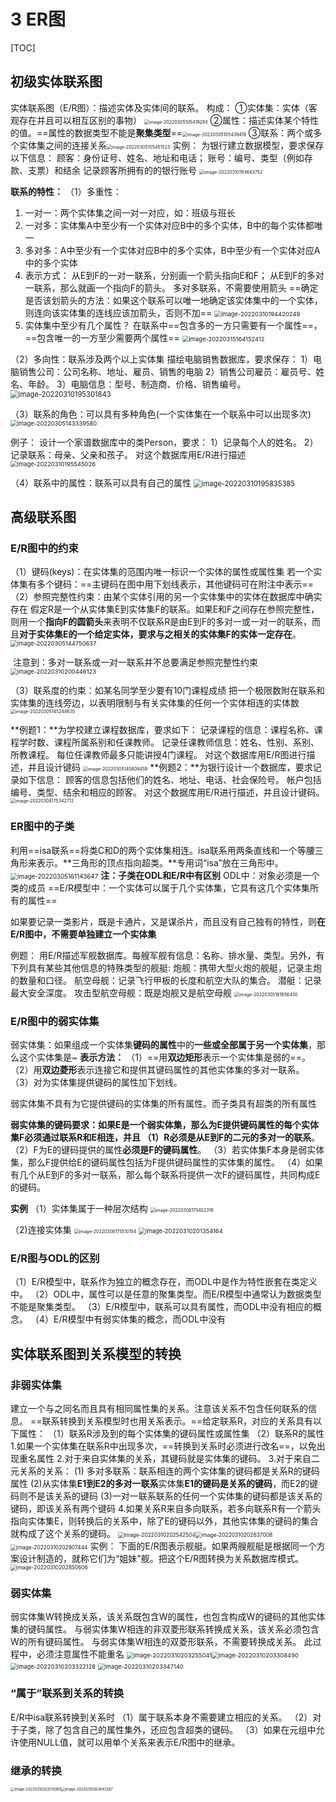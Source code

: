 # 3 ER图

[TOC]



##  初级实体联系图

实体联系图（E/R图）：描述实体及实体间的联系。
构成：
①实体集：实体（客观存在并且可以相互区别的事物） <img src=".assets/image-20220305105419293.png" alt="image-20220305105419293" style="zoom:50%;" />
②属性：描述实体某个特性的值。==属性的数据类型不能是**聚集类型**==<img src=".assets/image-20220305105439419.png" alt="image-20220305105439419" style="zoom:50%;" />
③联系：两个或多个实体集之间的连接关系<img src=".assets/image-20220305105451523.png" alt="image-20220305105451523" style="zoom:50%;" />
实例：
为银行建立数据模型，要求保存以下信息：
顾客：身份证号、姓名、地址和电话；
账号：编号、类型（例如存款、支票）和结余
记录顾客所拥有的的银行账号
<img src=".assets/image-20220310193643752.png" alt="image-20220310193643752" style="zoom:50%;" />

**联系的特性：**
（1）多重性：

1. 一对一：两个实体集之间一对一对应，如：班级与班长
2. 一对多：实体集A中至少有一个实体对应B中的多个实体，B中的每个实体都唯一
3. 多对多：A中至少有一个实体对应B中的多个实体，B中至少有一个实体对应A中的多个实体
4. 表示方式：
   从E到F的一对一联系，分别画一个箭头指向E和F；
   从E到F的多对一联系，那么就画一个指向F的箭头。
   多对多联系，不需要使用箭头
   ==确定是否该划箭头的方法：如果这个联系可以唯一地确定该实体集中的一个实体，则连向该实体集的连线应该加箭头，否则不加==
   <img src=".assets/image-20220310194420249.png" alt="image-20220310194420249" style="zoom: 67%;" />
5. 实体集中至少有几个属性？
   在联系中==包含多的一方只需要有一个属性==，==包含唯一的一方至少需要两个属性==
   <img src=".assets/image-20220315164152412.png" alt="image-20220315164152412" style="zoom:67%;" />

（2）多向性：联系涉及两个以上实体集
描绘电脑销售数据库，要求保存：
1）电脑销售公司：公司名称、地址、雇员、销售的电脑
2）销售公司雇员：雇员号、姓名、年龄。
3）电脑信息：型号、制造商、价格、销售编号。
<img src=".assets/image-20220310195301843.png" alt="image-20220310195301843" style="zoom:80%;" />

（3）联系的角色：可以具有多种角色(一个实体集在一个联系中可以出现多次)
<img src=".assets/image-20220305143339580.png" alt="image-20220305143339580" style="zoom:67%;" />

例子：
设计一个家谱数据库中的类Person，要求：
1）记录每个人的姓名。
2）记录联系：母亲、父亲和孩子。
对这个数据库用E/R进行描述
<img src=".assets/image-20220310195545026.png" alt="image-20220310195545026" style="zoom:67%;" />

（4）联系中的属性：联系可以具有自己的属性
<img src=".assets/image-20220310195835385.png" alt="image-20220310195835385" style="zoom:80%;" />

##  高级联系图

###  E/R图中的约束

（1）键码(keys)：在实体集的范围内唯一标识一个实体的属性或属性集
若一个实体集有多个键码：==主键码在图中用下划线表示，其他键码可在附注中表示==
（2）参照完整性约束：由某个实体引用的另一个实体集中的实体在数据库中确实存在
		假定R是一个从实体集E到实体集F的联系。如果E和F之间存在参照完整性，则用一个**指向F的圆箭头**来表明不仅联系R是由E到F的多对一或一对一的联系，而且**对于实体集E的一个给定实体，要求与之相关的实体集F的实体一定存在**。
<img src=".assets/image-20220305144750637.png" alt="image-20220305144750637" style="zoom:67%;" />

​       注意到：多对一联系或一对一联系并不总要满足参照完整性约束
​       <img src=".assets/image-20220310200446123.png" alt="image-20220310200446123" style="zoom:67%;" />

（3）联系度的约束：如某名同学至少要有10门课程成绩
     把一个极限数附在联系和实体集的连线旁边，以表明限制与有关实体集的任何一个实体相连的实体数
<img src=".assets/image-20220305145244635.png" alt="image-20220305145244635" style="zoom:50%;" />

**例题1：**为学校建立课程数据库，要求如下：
记录课程的信息：课程名称、课程学时数、课程所属系别和任课教师。
记录任课教师信息：姓名、性别、系别、所教课程。
每位任课教师最多只能讲授4门课程。
对这个数据库用E/R图进行描述，并且设计键码
<img src=".assets/image-20220305145809459.png" alt="image-20220305145809459" style="zoom:50%;" />
**例题2：**为银行设计一个数据库，要求记录如下信息：
顾客的信息包括他们的姓名、地址、电话、社会保险号。
帐户包括编号、类型、结余和相应的顾客。
对这个数据库用E/R进行描述，并且设计键码。
<img src=".assets/image-20220308175342712.png" alt="image-20220308175342712" style="zoom: 50%;" />

### ER图中的子类

利用==isa联系==将类C和D的两个实体集相连。isa联系用两条直线和一个等腰三角形来表示。**三角形的顶点指向超类。**专用词“isa”放在三角形中。
<img src=".assets/image-20220305161143647.png" alt="image-20220305161143647" style="zoom: 70%;" />
**注：子类在ODL和E/R中有区别**
ODL中：对象必须是一个类的成员
==E/R模型中：一个实体可以属于几个实体集，它具有这几个实体集所有的属性==

如果要记录一类影片，既是卡通片，又是谋杀片，而且没有自己独有的特性，则**在E/R图中，不需要单独建立一个实体集**

例题：
用E/R描述军舰数据库。每艘军舰有信息：名称、排水量、类型。另外，有下列具有某些其他信息的特殊类型的舰艇:
炮舰：携带大型火炮的舰艇，记录主炮的数量和口径。
航空母舰：记录飞行甲板的长度和航空大队的集合。
潜艇：记录最大安全深度。
攻击型航空母舰：既是炮舰又是航空母舰
<img src=".assets/image-20220305161656450.png" alt="image-20220305161656450" style="zoom: 50%;" />

### E/R图中的弱实体集

弱实体集：如果组成一个实体集**键码的属性**中的**一些或全部属于另一个实体集**，那么这个实体集是~
**表示方法：**
（1）==用**双边矩形**表示一个实体集是弱的==。
（2）用**双边菱形**表示连接它和提供其键码属性的其他实体集的多对一联系。
（3）对为实体集提供键码的属性加下划线。

弱实体集不具有为它提供键码的实体集的所有属性。而子类具有超类的所有属性

**弱实体集的键码要求：**如果E是一个弱实体集，那么为E提供键码属性的每个实体集F必须通过联系R和E相连，并且
（1）R必须是从E到F的二元的**多对一的联系**。
（2）F为E的键码提供的属性**必须是F的键码属性**。
（3）若实体集F本身是弱实体集，那么F提供给E的键码属性包括为F提供键码属性的实体集的属性。
（4）如果有几个从E到F的多对一联系，那么每个联系将提供一次F的键码属性，共同构成E的键码。

**实例**
（1）实体集属于一种层次结构
<img src=".assets/image-20220308175452316.png" alt="image-20220308175452316" style="zoom: 50%;" />

（2)连接实体集
<img src=".assets/image-20220308175510154.png" alt="image-20220308175510154" style="zoom:50%;" />
<img src=".assets/image-20220310201354164.png" alt="image-20220310201354164" style="zoom:67%;" />

### E/R图与ODL的区别

（1）E/R模型中，联系作为独立的概念存在，而ODL中是作为特性嵌套在类定义中。
（2）ODL中，属性可以是任意的聚集类型。而E/R模型中通常认为数据类型不能是聚集类型。
（3）E/R模型中，联系可以具有属性，而ODL中没有相应的概念。
（4）E/R模型中有弱实体集的概念，而ODL中没有

##  实体联系图到关系模型的转换

### 非弱实体集

建立一个与之同名而且具有相同属性集的关系。注意该关系不包含任何联系的信息。
==联系转换到关系模型时也用关系表示。==给定联系R，对应的关系具有以下属性：
（1）联系R涉及到的每个实体集的键码属性或属性集
（2）联系R的属性
1.如果一个实体集在联系R中出现多次，==转换到关系时必须进行改名==，以免出现重名属性
2.对于来自实体集的关系，其键码就是实体集的键码。
3.对于来自二元关系的关系：
(1) 多对多联系：联系相连的两个实体集的键码都是关系R的键码属性
(2)从实体集**E1到E2的多对一联系**实体集**E1的键码是关系的键码**，而E2的键码则不是该关系的键码
(3)一对一联系联系的任何一个实体集的键码都是该关系的键码，即该关系有两个键码
4.如果关系R来自多向联系，若多向联系R有一个箭头指向实体集E，则转换后的关系中，除了E的键码以外，其他实体集的键码的集合就构成了这个关系的键码。
<img src=".assets/image-20220310202542504.png" alt="image-20220310202542504" style="zoom: 60%;" /><img src=".assets/image-20220310202637008.png" alt="image-20220310202637008" style="zoom:60%;" /><img src=".assets/image-20220310202807444.png" alt="image-20220310202807444" style="zoom:60%;" />
实例：
下面的E/R图表示舰艇。如果两艘舰艇是根据同一个方案设计制造的，就称它们为“姐妹"舰。把这个E/R图转换为关系数据库模式。
<img src=".assets/image-20220310202850606.png" alt="image-20220310202850606" style="zoom:60%;" />

### 弱实体集

弱实体集W转换成关系，该关系既包含W的属性，也包含构成W的键码的其他实体集的键码属性。
与弱实体集W相连的非双菱形联系转换成关系，该关系必须包含W的所有键码属性。
与弱实体集W相连的双菱形联系，不需要转换成关系。
此过程中，必须注意属性不能重名
<img src=".assets/image-20220310203255041.png" alt="image-20220310203255041" style="zoom:67%;" /><img src=".assets/image-20220310203308490.png" alt="image-20220310203308490" style="zoom:67%;" /><img src=".assets/image-20220310203322128.png" alt="image-20220310203322128" style="zoom:67%;" />
<img src=".assets/image-20220310203347140.png" alt="image-20220310203347140" style="zoom:67%;" />

### “属于”联系到关系的转换

E/R中isa联系转换到关系时
（1）属于联系本身不需要建立相应的关系。
（2）对于子类，除了包含自己的属性集外，还应包含超类的键码。
（3）如果在元组中允许使用NULL值，就可以用单个关系来表示E/R图中的继承。

### 继承的转换

<img src=".assets/image-20220310203519369.png" alt="image-20220310203519369" style="zoom:40%;" /><img src=".assets/image-20220310203642287.png" alt="image-20220310203642287" style="zoom:40%;" />